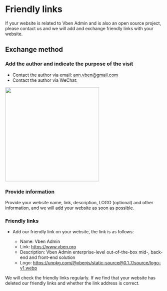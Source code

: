 # Friendly links

If your website is related to Vben Admin and is also an open source project, please contact us and we will add and exchange friendly links with your website.

## Exchange method

### Add the author and indicate the purpose of the visit

- Contact the author via email: [ann.vben@gmail.com](mailto:ann.vben@gmail.com)
- Contact the author via WeChat:

 <img src="https://unpkg.com/@vbenjs/static-source@0.1.7/source/wechat.jpg" style="width: 300px;"/>

### Provide information

Provide your website name, link, description, LOGO (optional) and other information, and we will add your website as soon as possible.

### Friendly links

- Add our friendly link on your website, the link is as follows:

  - Name: Vben Admin
  - Link: https://www.vben.pro
  - Description: Vben Admin enterprise-level out-of-the-box mid-, back-end and front-end solution
  - Logo: https://unpkg.com/@vbenjs/static-source@0.1.7/source/logo-v1.webp

We will check the friendly links regularly. If we find that your website has deleted our friendly links and whether the link address is correct.